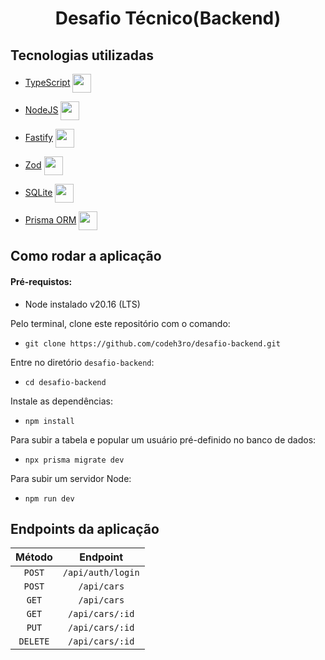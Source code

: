 <h1 align="center">Desafio Técnico(Backend) </h1>

<h2>Tecnologias utilizadas</h2>

- [TypeScript](https://www.typescriptlang.org/) <img width="30" align="center" src="https://cdn.jsdelivr.net/gh/devicons/devicon/icons/typescript/typescript-original.svg" />

- [NodeJS](https://nodejs.org/pt) <img width="30" align="center" src="https://cdn.jsdelivr.net/gh/devicons/devicon/icons/nodejs/nodejs-original.svg" />

- [Fastify](https://fastify.dev/) <img src="https://avatars.githubusercontent.com/u/24939410?s=200&v=4" width="30" align="center" />

- [Zod](https://zod.dev) <img src="https://zod.dev/logo.svg" width="30" align="center" />

- [SQLite](https://sqlite.org/) <img width="30" align="center" src="https://avatars.githubusercontent.com/u/48680494?v=4" />

- [Prisma ORM](https://www.prisma.io/) <img src="https://avatars.githubusercontent.com/u/17219288?s=200&v=4" width="30" align="center" />


<h2>Como rodar a aplicação</h2>

<h4>Pré-requistos:</h4>

- Node instalado v20.16 (LTS)

Pelo terminal, clone este repositório com o comando:

- `git clone https://github.com/codeh3ro/desafio-backend.git`

Entre no diretório `desafio-backend`:

- `cd desafio-backend`

Instale as dependências:

- `npm install`

Para subir a tabela e popular um usuário pré-definido no banco de dados:

- `npx prisma migrate dev`

Para subir um servidor Node:

- `npm run dev`

## Endpoints da aplicação

| Método          | Endpoint                 |
|:---------------:|:------------------------:|
| `POST`          | `/api/auth/login`        |
| `POST`          | `/api/cars`              |
| `GET`           | `/api/cars`              |
| `GET`           | `/api/cars/:id`          |
| `PUT`           | `/api/cars/:id`          |
| `DELETE`        | `/api/cars/:id`          |
